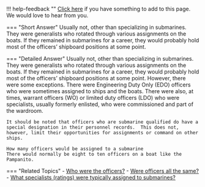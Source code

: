 !!! help-feedback ""
    [Click here](https://other.example.com/feedback) if you have something to add to this page. We would love to hear from you.

=== "Short Answer"
    Usually not, other than specializing in submarines. They were generalists who rotated through various assignments on the boats. If they remained in submarines for a career, they would probably hold most of the officers’ shipboard positions at some point.

=== "Detailed Answer"
    Usually not, other than specializing in submarines.  They were generalists who rotated through various assignments on the boats.  If they remained in submarines for a career, they would probably hold most of the officers’ shipboard positions at some point.  However, there were some exceptions.  There were Engineering Duty Only (EDO) officers who were sometimes assigned to ships and the boats.  There were also, at times, warrant officers (WO) or limited duty officers (LDO) who were specialists, usually formerly enlisted, who were commissioned and part of the wardroom.
    
    It should be noted that officers who are submarine qualified do have a special designation in their personnel records.  This does not, however, limit their opportunities for assignments or command on other ships.
    
    How many officers would be assigned to a submarine
    There would normally be eight to ten officers on a boat like the Pampanito.

=== "Related Topics"
    - [Who were the officers?](./who-were-the-officers.md)
    - [Were officers all the same?](./were-officers-all-the-same.md)
    - [What specialists (ratings) were typically assigned to submarines?](./what-specialists-ratings-were-typically-assigned-to-submarines.md)
